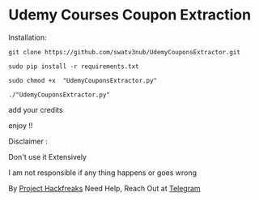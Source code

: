 # Udemy Courses Coupon Extraction

Installation:

```
git clone https://github.com/swatv3nub/UdemyCouponsExtractor.git

sudo pip install -r requirements.txt

sudo chmod +x  "UdemyCouponsExtractor.py"

./"UdemyCouponsExtractor.py"
```

add your credits 

enjoy !!

Disclaimer : 

Don't use it Extensively

I am not responsible if any thing happens or goes wrong

By [Project Hackfreaks](https://t.me/ProjectHackfreaks)
Need Help, Reach Out at [Telegram](https://t.me/HackfreaksSupport)
